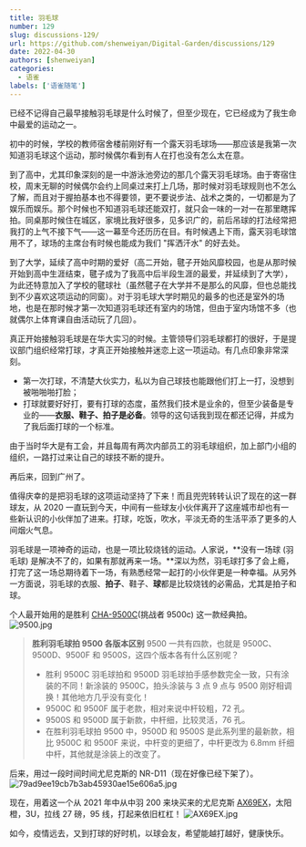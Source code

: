 ```yaml
---
title: 羽毛球
number: 129
slug: discussions-129/
url: https://github.com/shenweiyan/Digital-Garden/discussions/129
date: 2022-04-30
authors: [shenweiyan]
categories: 
  - 语雀
labels: ['语雀随笔']
---
```


已经不记得自己最早接触羽毛球是什么时候了，但至少现在，它已经成为了我生命中最爱的运动之一。

<!-- more -->

初中的时候，学校的教师宿舍楼前刚好有一个露天羽毛球场——那应该是我第一次知道羽毛球这个运动，那时候偶尔看到有人在打也没有怎么太在意。

到了高中，尤其印象深刻的是一中游泳池旁边的那几个露天羽毛球场。由于寄宿住校，周末无聊的时候偶尔会约上同桌过来打上几场，那时候对羽毛球规则也不怎么了解，而且对于握拍基本也不得要领，更不要说步法、战术之类的，一切都是为了娱乐而娱乐。那个时候也不知道羽毛球还能双打，就只会一味的一对一在那里瞎挥拍。同桌那时候住在城区，家境比我好很多，见多识广的，前后吊球的打法经常把我打的上气不接下气——这一幕至今还历历在目。有时候遇上下雨，露天羽毛球馆用不了，球场的主席台有时候也能成为我们 "挥洒汗水" 的好去处。

到了大学，延续了高中时期的爱好（高二开始，毽子开始风靡校园，也是从那时候开始到高中生涯结束，毽子成为了我高中后半段生涯的最爱，并延续到了大学），为此还特意加入了学校的毽球社（虽然毽子在大学并不是那么的风靡，但也总能找到不少喜欢这项运动的同窗）。对于羽毛球大学时期见的最多的也还是室外的场地，也是在那时候才第一次知道羽毛球还有室内的场馆，但由于室内场馆不多（也就偶尔上体育课自由活动玩了几回）。

真正开始接触羽毛球是在华大实习的时候。主管领导们羽毛球都打的很好，于是提议部门组织经常打球，才真正开始接触并迷恋上这一项运动。有几点印象非常深刻。

- 第一次打球，不清楚大伙实力，私以为自己球技也能跟他们打上一打，没想到被啪啪啪打脸；
- 打球就要好好打，要有打球的态度，虽然我们技术是业余的，但至少装备是专业的——**衣服、鞋子、拍子是必备**。领导的这句话我到现在都还记得，并成为了我后面打球的一个标准。

由于当时华大是有工会，并且每周有两次内部员工的羽毛球组织，加上部门小组的组织，一路打过来让自己的球技不断的提升。

再后来，回到广州了。

值得庆幸的是把羽毛球的这项运动坚持了下来！而且兜兜转转认识了现在的这一群球友，从 2020 一直玩到今天，中间有一些球友小伙伴离开了这座城市却也有一些新认识的小伙伴加了进来。打球，吃饭，吹水，平淡无奇的生活平添了更多的人间烟火气息。

羽毛球是一项神奇的运动，也是一项比较烧钱的运动。人家说，**没有一场球 (羽毛球) 是解决不了的，如果有那就再来一场。**深以为然，羽毛球打多了会上瘾，打完了这一场总期待着下一场，有熟悉经常一起打的小伙伴更是一种幸福。从另外一方面说，羽毛球的衣服、**拍子**、鞋子、**球**都是比较烧钱的必需品，尤其是拍子和球。

个人最开始用的是胜利 [CHA-9500C](https://www.badmintoncn.com/eqm.php?a=view&eid=8504&mag_hide_progress=1)(挑战者 9500c) 这一款经典拍。
![9500.jpg](https://shub.weiyan.tech/yuque/elog-notebook-img/FiBcredXmnwJAdwBbK9LOnyVRMma.jpeg)

> **胜利羽毛球拍 9500 各版本区别**
> 9500 一共有四款，也就是 9500C、9500D、9500F 和 9500S，这四个版本各有什么区别呢？
>
> - 胜利 9500C 羽毛球拍和 9500D 羽毛球拍手感参数完全一致，只有涂装的不同！新涂装的 9500C，拍头涂装与 3 点 9 点与 9500 刚好相调换！其他地方几乎没有变化！
> - 9500C 和 9500F 属于老款，相对来说中杆较粗，72 孔。
> - 9500S 和 9500D 属于新款，中杆细，比较灵活，76 孔。
> - 在胜利羽毛球拍 9500 中，9500D 和 9500S 是此系列里的最新款，相比 9500C 和 9500F 来说，中杆变的更细了，中杆更改为 6.8mm 纤细中杆，其他就是涂装上的改变了。

后来，用过一段时间时间尤尼克斯的 NR-D11（现在好像已经下架了）。
![79ad9ee19cb7b3ab45930ae15e606a5.jpg](https://shub.weiyan.tech/yuque/elog-notebook-img/FmbE0yBR5I3RFnNiE-tHt-CoMjOq.jpeg)

现在，用着这一个从 2021 年中从中羽 200 来块买来的尤尼克斯 [AX69EX](https://www.yonex.cn/home/index/mall_detail/id/138)，太阳橙，3U，拉线 27 磅，95 线，打起来依旧杠杠！
![AX69EX.jpg](https://shub.weiyan.tech/yuque/elog-notebook-img/FsD-QpRkiRubiSXvqLXSlZcmvhcR.jpeg)

如今，疫情远去，又到打球的好时机，以球会友，希望能越打越好，健康快乐。

<script src="https://giscus.app/client.js"
	data-repo="shenweiyan/Digital-Garden"
	data-repo-id="R_kgDOKgxWlg"
	data-mapping="number"
	data-term="129"
	data-reactions-enabled="1"
	data-emit-metadata="0"
	data-input-position="bottom"
	data-theme="light"
	data-lang="zh-CN"
	crossorigin="anonymous"
	async>
</script>
